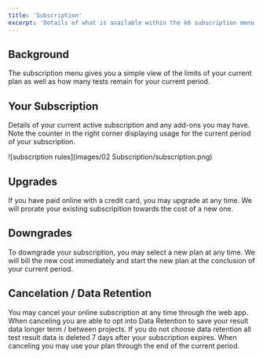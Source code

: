 ```yaml
---
title: 'Subscription'
excerpt: 'Details of what is available within the k6 subscription menu'
---
```


## Background

The subscription menu gives you a simple view of the limits of your current plan as well as how many tests remain for your current period.

## Your Subscription

Details of your current active subscription and any add-ons you may have. Note the counter in the right corner displaying usage for the current period of your subscription.

![subscription rules](images/02 Subscription/subscription.png)

## Upgrades

If you have paid online with a credit card, you may upgrade at any time. We will prorate your existing subscripition towards the cost of a new one.

## Downgrades

To downgrade your subscription, you may select a new plan at any time. We will bill the new cost immediately and start the new plan at the conclusion of your current period.

## Cancelation / Data Retention

You may cancel your online subscription at any time through the web app. When canceling you are able to opt into Data Retention to save your result data longer term / between projects. If you do not choose data retention all test result data is deleted 7 days after your subscription expires. When canceling you may use your plan through the end of the current period.
